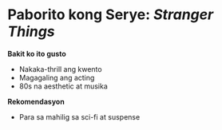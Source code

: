 # Paborito kong Serye: *Stranger Things*

**Bakit ko ito gusto**
- Nakaka-thrill ang kwento
- Magagaling ang acting
- 80s na aesthetic at musika

**Rekomendasyon**
- Para sa mahilig sa sci-fi at suspense

